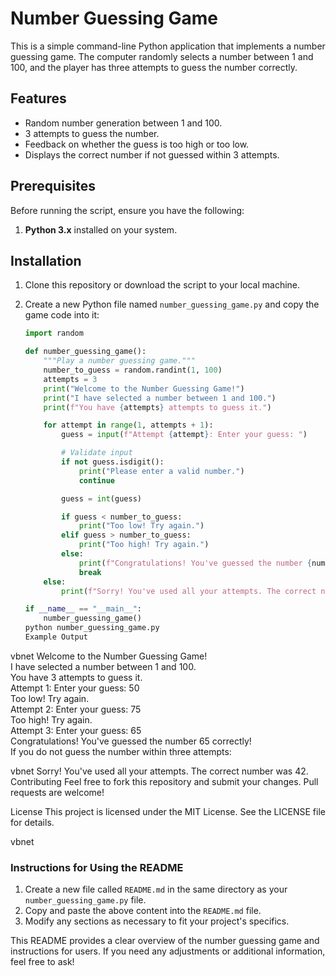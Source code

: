 # Number Guessing Game  

This is a simple command-line Python application that implements a number guessing game. The computer randomly selects a number between 1 and 100, and the player has three attempts to guess the number correctly.  

## Features  

- Random number generation between 1 and 100.  
- 3 attempts to guess the number.  
- Feedback on whether the guess is too high or too low.  
- Displays the correct number if not guessed within 3 attempts.  

## Prerequisites  

Before running the script, ensure you have the following:  

1. **Python 3.x** installed on your system.  

## Installation  

1. Clone this repository or download the script to your local machine.  
2. Create a new Python file named `number_guessing_game.py` and copy the game code into it:  

   ```python  
   import random  

   def number_guessing_game():  
       """Play a number guessing game."""  
       number_to_guess = random.randint(1, 100)  
       attempts = 3  
       print("Welcome to the Number Guessing Game!")  
       print("I have selected a number between 1 and 100.")  
       print(f"You have {attempts} attempts to guess it.")  

       for attempt in range(1, attempts + 1):  
           guess = input(f"Attempt {attempt}: Enter your guess: ")  

           # Validate input  
           if not guess.isdigit():  
               print("Please enter a valid number.")  
               continue  

           guess = int(guess)  

           if guess < number_to_guess:  
               print("Too low! Try again.")  
           elif guess > number_to_guess:  
               print("Too high! Try again.")  
           else:  
               print(f"Congratulations! You've guessed the number {number_to_guess} correctly!")  
               break  
       else:  
           print(f"Sorry! You've used all your attempts. The correct number was {number_to_guess}.")  

   if __name__ == "__main__":  
       number_guessing_game()
   python number_guessing_game.py
   Example Output
vbnet
Welcome to the Number Guessing Game!  
I have selected a number between 1 and 100.  
You have 3 attempts to guess it.  
Attempt 1: Enter your guess: 50  
Too low! Try again.  
Attempt 2: Enter your guess: 75  
Too high! Try again.  
Attempt 3: Enter your guess: 65  
Congratulations! You've guessed the number 65 correctly!  
If you do not guess the number within three attempts:

vbnet
Sorry! You've used all your attempts. The correct number was 42.  
Contributing
Feel free to fork this repository and submit your changes. Pull requests are welcome!

License
This project is licensed under the MIT License. See the LICENSE file for details.

vbnet

### Instructions for Using the README  

1. Create a new file called `README.md` in the same directory as your `number_guessing_game.py` file.  
2. Copy and paste the above content into the `README.md` file.  
3. Modify any sections as necessary to fit your project's specifics.  

This README provides a clear overview of the number guessing game and instructions for users. If you need any adjustments or additional information, feel free to ask!

